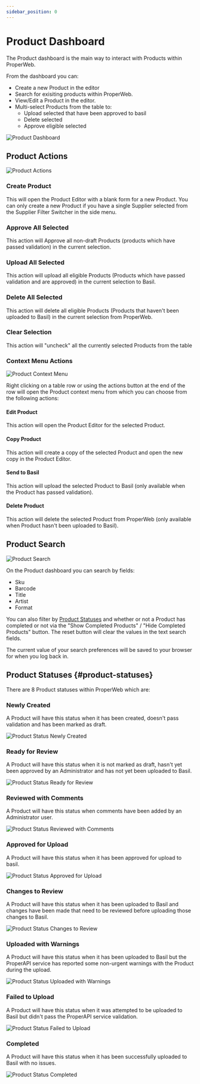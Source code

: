 ```yaml
---
sidebar_position: 0
---
```


# Product Dashboard
The Product dashboard is the main way to interact with Products within ProperWeb.

From the dashboard you can:
- Create a new Product in the editor
- Search for exisiting products within ProperWeb.
- View/Edit a Product in the editor.
- Multi-select Products from the table to:
  - Upload selected that have been approved to basil
  - Delete selected
  - Approve eligible selected

![Product Dashboard](../../static/img/pages/products/pw_products_product_dashboard.png)

## Product Actions
![Product Actions](../../static/img/pages/products/pw_products_product_actions.png)

### Create Product
This will open the Product Editor with a blank form for a new Product. You can only create a new Product if you have a single Supplier selected from the Supplier Filter Switcher in the side menu.

### Approve All Selected
This action will Approve all non-draft Products (products which have passed validation) in the current selection.

### Upload All Selected
This action will upload all eligible Products (Products which have passed validation and are approved) in the current selection to Basil.

### Delete All Selected
This action will delete all eligible Products (Products that haven't been uploaded to Basil) in the current selection from ProperWeb.

### Clear Selection
This action will "uncheck" all the currently selected Products from the table

### Context Menu Actions

![Product Context Menu](../../static/img/pages/products/pw_products_product_context_menu.png)

Right clicking on a table row or using the actions button at the end of the row will open the Product context menu from which you can choose from the following actions:
#### Edit Product
This action will open the Product Editor for the selected Product.

#### Copy Product
This action will create a copy of the selected Product and open the new copy in the Product Editor.

#### Send to Basil
This action will upload the selected Product to Basil (only available when the Product has passed validation).

#### Delete Product
This action will delete the selected Product from ProperWeb (only available when Product hasn't been uploaded to Basil).

## Product Search
![Product Search](../../static/img/pages/products/pw_products_product_search.png)

On the Product dashboard you can search by fields:
- Sku
- Barcode
- Title 
- Artist
- Format

You can also filter by [Product Statuses](#product-statuses) and whether or not a Product has completed or not via the "Show Completed Products" / "Hide Completed Products" button. The reset button will clear the values in the text search fields.

The current value of your search preferences will be saved to your browser for when you log back in.

## Product Statuses {#product-statuses}
There are 8 Product statuses within ProperWeb which are:

### Newly Created
A Product will have this status when it has been created, doesn't pass validation and has been marked as draft.

![Product Status Newly Created](../../static/img/pages/products/statuses/pw_product_status_newly_created.png)

### Ready for Review
A Product will have this status when it is not marked as draft, hasn't yet been approved by an Administrator and has not yet been uploaded to Basil.

![Product Status Ready for Review](../../static/img/pages/products/statuses/pw_product_status_ready_for_review.png)

### Reviewed with Comments
A Product will have this status when comments have been added by an Administrator user.

![Product Status Reviewed with Comments](../../static/img/pages/products/statuses/pw_product_status_reviewed_with_comments.png)

### Approved for Upload
A Product will have this status when it has been approved for upload to basil.

![Product Status Approved for Upload](../../static/img/pages/products/statuses/pw_product_status_approved_for_upload.png)

### Changes to Review
A Product will have this status when it has been uploaded to Basil and changes have been made that need to be reviewed before uploading those changes to Basil.

![Product Status Changes to Review](../../static/img/pages/products/statuses/pw_product_status_changes_to_review.png)

### Uploaded with Warnings
A Product will have this status when it has been uploaded to Basil but the ProperAPI service has reported some non-urgent warnings with the Product during the upload.

![Product Status Uploaded with Warnings](../../static/img/pages/products/statuses/pw_product_status_uploaded_with_warnings.png)

### Failed to Upload
A Product will have this status when it was attempted to be uploaded to Basil but didn't pass the ProperAPI service validation.

![Product Status Failed to Upload](../../static/img/pages/products/statuses/pw_product_status_failed_to_upload.png)

### Completed
A Product will have this status when it has been successfully uploaded to Basil with no issues.

![Product Status Completed](../../static/img/pages/products/statuses/pw_product_status_completed.png)


